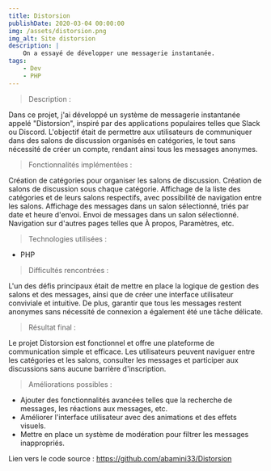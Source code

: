 ```yaml
---
title: Distorsion
publishDate: 2020-03-04 00:00:00
img: /assets/distorsion.png
img_alt: Site distorsion
description: |
    On a essayé de développer une messagerie instantanée.
tags:
    - Dev
    - PHP
---
```


> Description :

Dans ce projet, j'ai développé un système de messagerie instantanée appelé "Distorsion", inspiré par des applications populaires telles que Slack ou Discord. L'objectif était de permettre aux utilisateurs de communiquer dans des salons de discussion organisés en catégories, le tout sans nécessité de créer un compte, rendant ainsi tous les messages anonymes.

> Fonctionnalités implémentées :

Création de catégories pour organiser les salons de discussion.
Création de salons de discussion sous chaque catégorie.
Affichage de la liste des catégories et de leurs salons respectifs, avec possibilité de navigation entre les salons.
Affichage des messages dans un salon sélectionné, triés par date et heure d'envoi.
Envoi de messages dans un salon sélectionné.
Navigation sur d'autres pages telles que À propos, Paramètres, etc.

> Technologies utilisées :

-   PHP

> Difficultés rencontrées :

L'un des défis principaux était de mettre en place la logique de gestion des salons et des messages, ainsi que de créer une interface utilisateur conviviale et intuitive. De plus, garantir que tous les messages restent anonymes sans nécessité de connexion a également été une tâche délicate.

> Résultat final :

Le projet Distorsion est fonctionnel et offre une plateforme de communication simple et efficace. Les utilisateurs peuvent naviguer entre les catégories et les salons, consulter les messages et participer aux discussions sans aucune barrière d'inscription.

> Améliorations possibles :

-   Ajouter des fonctionnalités avancées telles que la recherche de messages, les réactions aux messages, etc.
-   Améliorer l'interface utilisateur avec des animations et des effets visuels.
-   Mettre en place un système de modération pour filtrer les messages inappropriés.

Lien vers le code source : https://github.com/abamini33/Distorsion
